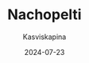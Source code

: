 ---
title: "Nacho­pelti"
image: "https://vegaanibotti.lauravuo.me/2024/07/2024-07-23_small.png"
date: 2024-07-23
receipt_url: "https://kasviskapina.fi/reseptit/nachopelti"
author: "Kasviskapina"
---